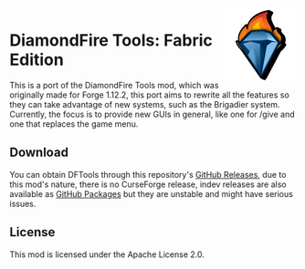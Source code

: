 <img src="./src/main/resources/assets/dftools/icon.png" align="right" width="128px"/>

# DiamondFire Tools: Fabric Edition

This is a port of the DiamondFire Tools mod, which was originally made for Forge 1.12.2, this port aims to rewrite all the features so they can take advantage of new systems, such as the Brigadier system. Currently, the focus is to provide new GUIs in general, like one for /give and one that replaces the game menu.

## Download

You can obtain DFTools through this repository's [GitHub Releases](https://github.com/joaoh1/DFTools-Fabric/releases), due to this mod's nature, there is no CurseForge release, indev releases are also available as [GitHub Packages](https://github.com/joaoh1/DFTools-Fabric/packages) but they are unstable and might have serious issues.

## License

This mod is licensed under the Apache License 2.0.